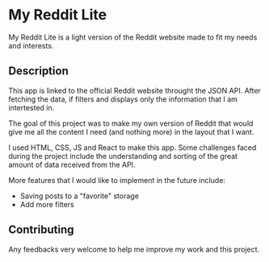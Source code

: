 # My Reddit Lite

My Reddit Lite is a light version of the Reddit website made to fit my needs and interests.

## Description

This app is linked to the official Reddit website throught the JSON API.
After fetching the data, if filters and displays only the information that I am intertested in.

The goal of this project was to make my own version of Reddit that would give me all the content I need (and nothing more) in the layout that I want.

I used HTML, CSS, JS and React to make this app. Some challenges faced during the project include the understanding and sorting of the great amount of data received from the API.

More features that I would like to implement in the future include:

- Saving posts to a "favorite" storage
- Add more filters 

## Contributing

Any feedbacks very welcome to help me improve my work and this project.
